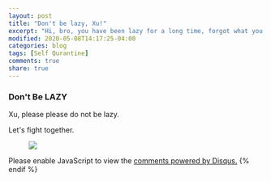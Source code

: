 ```yaml
---
layout: post
title: "Don't be lazy, Xu!"
excerpt: "Hi, bro, you have been lazy for a long time, forgot what you want?"
modified: 2020-05-08T14:17:25-04:00
categories: blog
tags: [Self Qurantine]
comments: true
share: true
---
```


### Don't Be LAZY

Xu, please please do not be lazy. 

Let's fight together.

<div class = "titled-image">
<figure class = "titled-image">
    <img src = "{{ site.url }}/images/blog/Lazy/liu.jpeg">  
</figure>
</div>

<div id="disqus_thread"></div>
<script>

{% if page.comments %}
/**
*  RECOMMENDED CONFIGURATION VARIABLES: EDIT AND UNCOMMENT THE SECTION BELOW TO INSERT DYNAMIC VALUES FROM YOUR PLATFORM OR CMS.
*  LEARN WHY DEFINING THESE VARIABLES IS IMPORTANT: https://disqus.com/admin/universalcode/#configuration-variables*/

var disqus_config = function () {
this.page.url = "https://13952522076.github.io/blog/Dont-Be-Lazy/";  // Replace PAGE_URL with your page's canonical URL variable
this.page.identifier = "/blog/Dont-Be-Lazy/"; // Replace PAGE_IDENTIFIER with your page's unique identifier variable
};

(function() { // DON'T EDIT BELOW THIS LINE
var d = document, s = d.createElement('script');
s.src = 'https://xuma.disqus.com/embed.js';
s.setAttribute('data-timestamp', +new Date());
(d.head || d.body).appendChild(s);
})();
</script>
<noscript>Please enable JavaScript to view the <a href="https://disqus.com/?ref_noscript">comments powered by Disqus.</a></noscript>
{% endif %}        



